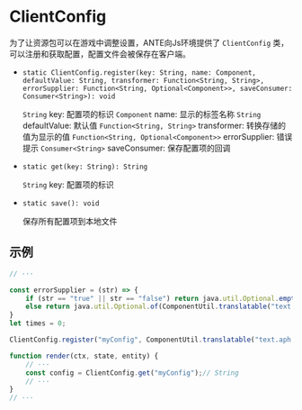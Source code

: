 # ClientConfig

为了让资源包可以在游戏中调整设置，ANTE向Js环境提供了 `ClientConfig` 类，可以注册和获取配置，配置文件会被保存在客户端。

- `static ClientConfig.register(key: String, name: Component, defaultValue: String, transformer: Function<String, String>, errorSupplier: Function<String, Optional<Component>>, saveConsumer: Consumer<String>): void `

    `String` key: 配置项的标识
    `Component` name: 显示的标签名称
    `String` defaultValue: 默认值
    `Function<String, String>` transformer: 转换存储的值为显示的值
    `Function<String, Optional<Component>>` errorSupplier: 错误提示
    `Consumer<String>` saveConsumer: 保存配置项的回调

- `static get(key: String): String`

    `String` key: 配置项的标识

- `static save(): void`

    保存所有配置项到本地文件

## 示例

```javascript
// ···

const errorSupplier = (str) => {
    if (str == "true" || str == "false") return java.util.Optional.empty();
    else return java.util.Optional.of(ComponentUtil.translatable("text.aph.config.error"));
}
let times = 0;

ClientConfig.register("myConfig", ComponentUtil.translatable("text.aph.config.myConfig"), "true", value => value, errorSupplier, str => times++);

function render(ctx, state, entity) {
    // ···
    const config = ClientConfig.get("myConfig");// String
    // ···
}
// ···
```